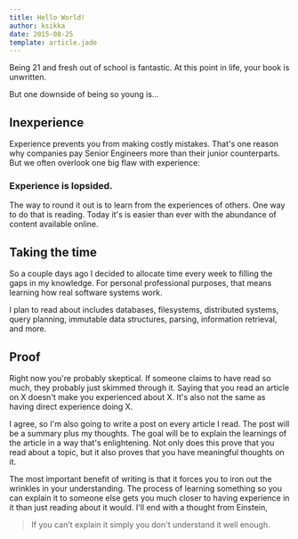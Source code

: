 ```yaml
---
title: Hello World!
author: ksikka
date: 2015-08-25
template: article.jade
---
```


Being 21 and fresh out of school is fantastic.
At this point in life, your book is unwritten.

But one downside of being so young is...

## Inexperience

Experience prevents you from making costly mistakes.
That's one reason why companies pay Senior Engineers
more than their junior counterparts.
But we often overlook one big flaw with experience:

### Experience is lopsided.

The way to round it out is to learn
from the experiences of others. One way to do that is reading.
Today it's is easier than ever with the abundance of content available online.

## Taking the time

So a couple days ago I decided to allocate
time every week to filling the gaps in my knowledge.
For personal professional purposes, that means learning
how real software systems work.

I plan to read about includes databases, filesystems, distributed systems,
query planning, immutable data structures, parsing, information retrieval, and more.

## Proof

Right now you're probably skeptical. If someone claims
to have read so much, they probably just skimmed through it.
Saying that you read an article on X doesn't make you
experienced about X. It's also not the same as having direct
experience doing X.

I agree, so I'm also going
to write a post on every article I read. The post will
be a summary plus my thoughts.
The goal will be to explain the learnings of the article in a way
that's enlightening. Not only does this prove
that you read about a topic, but it also proves that you have
meaningful thoughts on it.

The most important benefit of writing
is that it forces you to iron out
the wrinkles in your understanding. The process
of learning something so you can explain it
to someone else gets you much closer to having experience
in it than just reading about it would. I'll end with
a thought from Einstein,

> If you can't explain it simply you don't understand it well enough.


